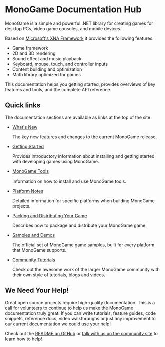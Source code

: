 # MonoGame Documentation Hub

MonoGame is a simple and powerful .NET library for creating games for desktop PCs, video game consoles, and mobile devices.

Based on [Microsoft's XNA Framework](https://msdn.microsoft.com/en-us/library/bb200104.aspx) it provides the following features:

  - Game framework
  - 2D and 3D rendering
  - Sound effect and music playback
  - Keyboard, mouse, touch, and controller inputs
  - Content building and optimization
  - Math library optimized for games

This documentation helps you getting started, provides overviews of key features and tools, and the complete API reference.

## Quick links
The documentation sections are available as links at the top of the site.

* [What's New](articles/introduction.md)

  The key new features and changes to the current MonoGame release.
  
* [Getting Started](articles/getting_started/getting_started.md)

  Provides introductory information about installing and getting started with developing games using MonoGame.

* [MonoGame Tools](articles/tools/tools.md)

  Information on how to install and use MonoGame tools.

* [Platform Notes](articles/platform_specific/platform_specific.md)

  Detailed information for specific platforms when building MonoGame projects.

* [Packing and Distributing Your Game](articles/packaging_games.md)

  Describes how to package and distribute your MonoGame game.

* [Samples and Demos](articles/samples.md)
  
  The official set of MonoGame game samples, built for every platform that MonoGame supports.

* [Community Tutorials](articles/tutorials.md)

  Check out the awesome work of the larger MonoGame community with their own style of tutorials, blogs and videos.

## We Need Your Help!

Great open source projects require high-quality documentation.  This is a call for volunteers to continue to help us make the MonoGame documentation truly great.  If you can write tutorials, feature guides, code snippets, reference docs, video walkthroughs or just any improvement to our current documentation we could use your help!

Check out the [README on GitHub](https://github.com/MonoGame/MonoGame/blob/develop/README.md) or [talk with us on the community site](http://community.monogame.net/t/lets-improve-the-monogame-documentation/916) to learn how to help!
